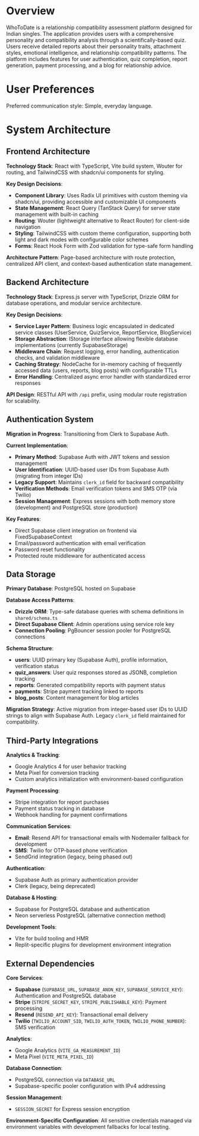 # Overview

WhoToDate is a relationship compatibility assessment platform designed for Indian singles. The application provides users with a comprehensive personality and compatibility analysis through a scientifically-based quiz. Users receive detailed reports about their personality traits, attachment styles, emotional intelligence, and relationship compatibility patterns. The platform includes features for user authentication, quiz completion, report generation, payment processing, and a blog for relationship advice.

# User Preferences

Preferred communication style: Simple, everyday language.

# System Architecture

## Frontend Architecture

**Technology Stack**: React with TypeScript, Vite build system, Wouter for routing, and TailwindCSS with shadcn/ui components for styling.

**Key Design Decisions**:
- **Component Library**: Uses Radix UI primitives with custom theming via shadcn/ui, providing accessible and customizable UI components
- **State Management**: React Query (TanStack Query) for server state management with built-in caching
- **Routing**: Wouter (lightweight alternative to React Router) for client-side navigation
- **Styling**: TailwindCSS with custom theme configuration, supporting both light and dark modes with configurable color schemes
- **Forms**: React Hook Form with Zod validation for type-safe form handling

**Architecture Pattern**: Page-based architecture with route protection, centralized API client, and context-based authentication state management.

## Backend Architecture

**Technology Stack**: Express.js server with TypeScript, Drizzle ORM for database operations, and modular service architecture.

**Key Design Decisions**:
- **Service Layer Pattern**: Business logic encapsulated in dedicated service classes (UserService, QuizService, ReportService, BlogService)
- **Storage Abstraction**: IStorage interface allowing flexible database implementations (currently SupabaseStorage)
- **Middleware Chain**: Request logging, error handling, authentication checks, and validation middleware
- **Caching Strategy**: NodeCache for in-memory caching of frequently accessed data (users, reports, blog posts) with configurable TTLs
- **Error Handling**: Centralized async error handler with standardized error responses

**API Design**: RESTful API with `/api` prefix, using modular route registration for scalability.

## Authentication System

**Migration in Progress**: Transitioning from Clerk to Supabase Auth.

**Current Implementation**:
- **Primary Method**: Supabase Auth with JWT tokens and session management
- **User Identification**: UUID-based user IDs from Supabase Auth (migrating from integer IDs)
- **Legacy Support**: Maintains `clerk_id` field for backward compatibility
- **Verification Methods**: Email verification tokens and SMS OTP (via Twilio)
- **Session Management**: Express sessions with both memory store (development) and PostgreSQL store (production)

**Key Features**:
- Direct Supabase client integration on frontend via FixedSupabaseContext
- Email/password authentication with email verification
- Password reset functionality
- Protected route middleware for authenticated access

## Data Storage

**Primary Database**: PostgreSQL hosted on Supabase

**Database Access Patterns**:
- **Drizzle ORM**: Type-safe database queries with schema definitions in `shared/schema.ts`
- **Direct Supabase Client**: Admin operations using service role key
- **Connection Pooling**: PgBouncer session pooler for PostgreSQL connections

**Schema Structure**:
- **users**: UUID primary key (Supabase Auth), profile information, verification status
- **quiz_answers**: User quiz responses stored as JSONB, completion tracking
- **reports**: Generated compatibility reports with payment status
- **payments**: Stripe payment tracking linked to reports
- **blog_posts**: Content management for blog articles

**Migration Strategy**: Active migration from integer-based user IDs to UUID strings to align with Supabase Auth. Legacy `clerk_id` field maintained for compatibility.

## Third-Party Integrations

**Analytics & Tracking**:
- Google Analytics 4 for user behavior tracking
- Meta Pixel for conversion tracking
- Custom analytics initialization with environment-based configuration

**Payment Processing**:
- Stripe integration for report purchases
- Payment status tracking in database
- Webhook handling for payment confirmations

**Communication Services**:
- **Email**: Resend API for transactional emails with Nodemailer fallback for development
- **SMS**: Twilio for OTP-based phone verification
- SendGrid integration (legacy, being phased out)

**Authentication**:
- Supabase Auth as primary authentication provider
- Clerk (legacy, being deprecated)

**Database & Hosting**:
- Supabase for PostgreSQL database and authentication
- Neon serverless PostgreSQL (alternative connection method)

**Development Tools**:
- Vite for build tooling and HMR
- Replit-specific plugins for development environment integration

## External Dependencies

**Core Services**:
- **Supabase** (`SUPABASE_URL`, `SUPABASE_ANON_KEY`, `SUPABASE_SERVICE_KEY`): Authentication and PostgreSQL database
- **Stripe** (`STRIPE_SECRET_KEY`, `STRIPE_PUBLISHABLE_KEY`): Payment processing
- **Resend** (`RESEND_API_KEY`): Transactional email delivery
- **Twilio** (`TWILIO_ACCOUNT_SID`, `TWILIO_AUTH_TOKEN`, `TWILIO_PHONE_NUMBER`): SMS verification

**Analytics**:
- Google Analytics (`VITE_GA_MEASUREMENT_ID`)
- Meta Pixel (`VITE_META_PIXEL_ID`)

**Database Connection**:
- PostgreSQL connection via `DATABASE_URL`
- Supabase-specific pooler configuration with IPv4 addressing

**Session Management**:
- `SESSION_SECRET` for Express session encryption

**Environment-Specific Configuration**: All sensitive credentials managed via environment variables with development fallbacks for local testing.